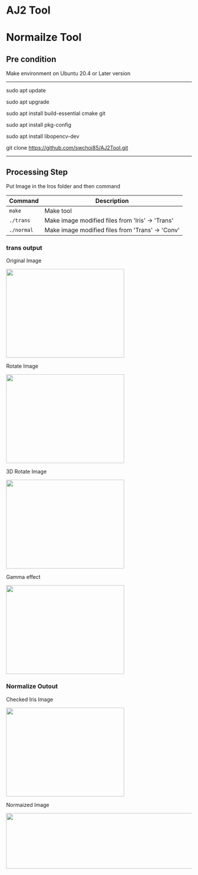 # AJ2 Tool

# Normailze Tool

## Pre condition

Make environment on Ubuntu 20.4 or Later version

---
sudo apt update

sudo apt upgrade

sudo apt install build-essential cmake git

sudo apt install pkg-config

sudo apt install libopencv-dev

git clone https://github.com/swchoi85/AJ2Tool.git

---



## Processing Step

Put Image in the Iros folder and then command

| Command                        | Description                                           |
|--------------------------------|-------------------------------------------------------|
| `make`                         | Make tool                                             |
| `./trans`                      | Make image modified files from 'Iris' -> 'Trans'      |
| `./normal`                     | Make image modified files from 'Trans' -> 'Conv'      |


### trans output

Original Image

<img src="https://user-images.githubusercontent.com/75821638/183318401-f5c2ed1d-6bbd-4da1-808c-e4018d41b0bc.png" width="320" height="240">

Rotate Image

<img src="https://user-images.githubusercontent.com/75821638/183318611-c0ddb1dc-2d4e-46c9-9ac4-4ad1926d06c1.png" width="320" height="240">

3D Rotate Image

<img src="https://user-images.githubusercontent.com/75821638/183318630-2b0fe87e-2669-4972-a948-ce0f4b97bf83.png" width="320" height="240">

Gamma effect

<img src="https://user-images.githubusercontent.com/75821638/183318888-747d0869-e2f2-46f9-a297-e7129406d9df.png" width="320" height="240">


### Normalize Outout

Checked Iris Image

<img src="https://user-images.githubusercontent.com/75821638/183318961-dc93b945-5d61-4d8b-91c3-0a8ddc6ba3f1.png" width="320" height="240">

Normaized Image

<img src="https://user-images.githubusercontent.com/75821638/183318998-06180867-986e-4307-aa3a-076b8440dd5d.png" width="600" height="150">

